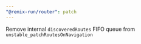 ```yaml
---
"@remix-run/router": patch
---
```


Remove internal `discoveredRoutes` FIFO queue from `unstable_patchRoutesOnNavigation`
